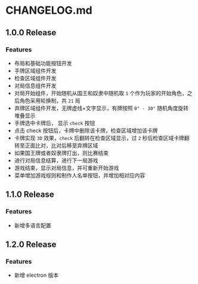 # CHANGELOG.md

## 1.0.0 Release

### Features

- 布局和基础功能按钮开发
- 手牌区域组件开发
- 检查区域组件开发
- 对局信息组件开发
- 对局开始组件，开始随机从国王和奴隶中随机取 `1` 个作为玩家的开始角色，之后角色采用轮换制，共 `21` 局
- 弃牌区域组件开发，无牌虚线+文字显示，有牌按照 `0° - 30°` 随机角度旋转堆叠显示
- 手牌选中卡牌后， 显示 `check` 按钮
- 点击 check 按钮后，卡牌中删除该卡牌，检查区域增加该卡牌
- 卡牌实现 `3D` 效果，`check` 后翻转在检查区域显示，过 `2` 秒后检查区域卡牌翻转至正面比对，比对后移至弃牌区域
- 如果国王牌或者奴隶牌打出，则比赛结束
- 进行对局信息结算，进行下一局游戏
- 游戏结束，显示对局信息，并可重新开始游戏
- 菜单增加游戏规则和制作人名单按钮，并增加相对应内容

## 1.1.0 Release

### Features

- 新增多语言配置

## 1.2.0 Release

### Features

- 新增 electron 版本
